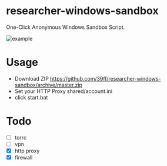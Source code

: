 # researcher-windows-sandbox

One-Click Anonymous Windows Sandbox Script.

![example](https://user-images.githubusercontent.com/7544687/86598404-07079500-bfd8-11ea-8381-2acdee3ed3c5.gif)

# Usage
- Download ZIP
https://github.com/39ff/researcher-windows-sandbox/archive/master.zip
- Set your HTTP Proxy shared/account.ini
- click start.bat
 
# Todo
- [ ] torrc
- [ ] vpn
- [x] http proxy
- [x] firewall